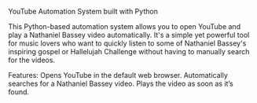 YouTube Automation System built with Python


This Python-based automation system allows you to open YouTube and play a Nathaniel Bassey video automatically. It's a simple yet powerful tool for music lovers who want to quickly listen to some of Nathaniel Bassey's inspiring gospel or Hallelujah Challenge without having to manually search for the videos.

Features:
Opens YouTube in the default web browser. 
Automatically searches for a Nathaniel Bassey video.
Plays the video as soon as it’s found.
